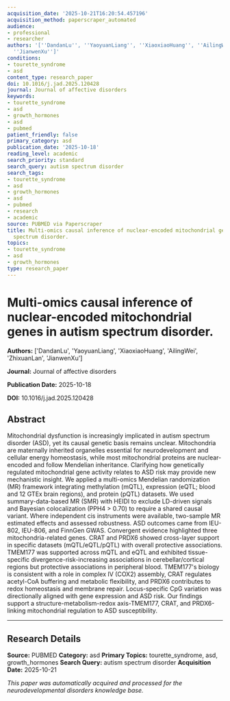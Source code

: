 ```yaml
---
acquisition_date: '2025-10-21T16:20:54.457196'
acquisition_method: paperscraper_automated
audience:
- professional
- researcher
authors: '[''DandanLu'', ''YaoyuanLiang'', ''XiaoxiaoHuang'', ''AilingWei'', ''ZhixuanLan'',
  ''JianwenXu'']'
conditions:
- tourette_syndrome
- asd
content_type: research_paper
doi: 10.1016/j.jad.2025.120428
journal: Journal of affective disorders
keywords:
- tourette_syndrome
- asd
- growth_hormones
- asd
- pubmed
patient_friendly: false
primary_category: asd
publication_date: '2025-10-18'
reading_level: academic
search_priority: standard
search_query: autism spectrum disorder
search_tags:
- tourette_syndrome
- asd
- growth_hormones
- asd
- pubmed
- research
- academic
source: PUBMED via Paperscraper
title: Multi-omics causal inference of nuclear-encoded mitochondrial genes in autism
  spectrum disorder.
topics:
- tourette_syndrome
- asd
- growth_hormones
type: research_paper
---
```


# Multi-omics causal inference of nuclear-encoded mitochondrial genes in autism spectrum disorder.

**Authors:** ['DandanLu', 'YaoyuanLiang', 'XiaoxiaoHuang', 'AilingWei', 'ZhixuanLan', 'JianwenXu']

**Journal:** Journal of affective disorders

**Publication Date:** 2025-10-18

**DOI:** 10.1016/j.jad.2025.120428

## Abstract

Mitochondrial dysfunction is increasingly implicated in autism spectrum disorder (ASD), yet its causal genetic basis remains unclear. Mitochondria are maternally inherited organelles essential for neurodevelopment and cellular energy homeostasis, while most mitochondrial proteins are nuclear-encoded and follow Mendelian inheritance. Clarifying how genetically regulated mitochondrial gene activity relates to ASD risk may provide new mechanistic insight. We applied a multi-omics Mendelian randomization (MR) framework integrating methylation (mQTL), expression (eQTL; blood and 12 GTEx brain regions), and protein (pQTL) datasets. We used summary-data-based MR (SMR) with HEIDI to exclude LD-driven signals and Bayesian colocalization (PPH4 > 0.70) to require a shared causal variant. Where independent cis instruments were available, two-sample MR estimated effects and assessed robustness. ASD outcomes came from IEU-802, IEU-806, and FinnGen GWAS. Convergent evidence highlighted three mitochondria-related genes. CRAT and PRDX6 showed cross-layer support in specific datasets (mQTL/eQTL/pQTL) with overall protective associations. TMEM177 was supported across mQTL and eQTL and exhibited tissue-specific divergence-risk-increasing associations in cerebellar/cortical regions but protective associations in peripheral blood. TMEM177's biology is consistent with a role in complex IV (COX2) assembly, CRAT regulates acetyl-CoA buffering and metabolic flexibility, and PRDX6 contributes to redox homeostasis and membrane repair. Locus-specific CpG variation was directionally aligned with gene expression and ASD risk. Our findings support a structure-metabolism-redox axis-TMEM177, CRAT, and PRDX6-linking mitochondrial regulation to ASD susceptibility.

---

## Research Details

**Source:** PUBMED
**Category:** asd
**Primary Topics:** tourette_syndrome, asd, growth_hormones
**Search Query:** autism spectrum disorder
**Acquisition Date:** 2025-10-21

*This paper was automatically acquired and processed for the neurodevelopmental disorders knowledge base.*
